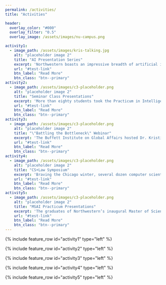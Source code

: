 ```yaml
---
permalink: /activities/
title: "Activities"

header:
  overlay_color: "#000"
  overlay_filter: "0.5"
  overlay_image: /assets/images/nu-campus.png

activity1:
  - image_path: /assets/images/kris-talking.jpg
    alt: "placeholder image 2"
    title: "AI Presentation Series"
    excerpt: 'Northwestern boasts an impressive breadth of artificial intelligence practitioners.  As part of a new effort to build connections and community among these diverse research professionals, the Office of Research sponsored a weekly presentation series during the 2020 spring and summer terms.  Each week, a pair of individuals from one of Northwestern’s schools showcased their work and illustrated the nature of the artificial intelligence research in their department.'
    url: "#test-link"
    btn_label: "Read More"
    btn_class: "btn--primary"
activity2:
  - image_path: /assets/images/c3-placeholder.png
    alt: "placeholder image 2"
    title: "Seminar Class Presentations"
    excerpt: 'More than eighty students took the Practicum in Intelligent Systems course offered by Dr. Kristian Hammond in the 2020 spring quarter.  These self-motivated students, undeterred by the challenges of remote learning during the global coronavirus pandemic, pursued projects relating to natural language understanding, COVID-19 monitoring, and conversational agents.'
    url: "#test-link"
    btn_label: "Read More"
    btn_class: "btn--primary"
activity3:
  - image_path: /assets/images/c3-placeholder.png
    alt: "placeholder image 2"
    title: "\"Battling the Bottleneck\" Webinar"
    excerpt: 'The Buffett Institute on Global Affairs hosted Dr. Kristian Hammond and Dr. Hani Mahmassani to discuss the impact of COVID-19 on supply chains.  Dr. Hammond and Dr. Mahmassani touched on the vulnerabilities of existing supply chains, the viability of supplementary models, and the future of logistics in a post-COVID world.'
    url: "#test-link"
    btn_label: "Read More"
    btn_class: "btn--primary"
activity4:
  - image_path: /assets/images/c3-placeholder.png
    alt: "placeholder image 2"
    title: "CS+Law Symposium"
    excerpt: 'Braving the Chicago winter, several dozen computer scientists and legal scholars gathered at Northwestern’s Pritzker School of Law to discuss the intersection of technology and the law.  Presenters, several of whom had flown in for the event, touched upon topics ranging from digital ethics to the application of network theory to patent law to novel legal constructs made possible through artificial intelligence technology.'
    url: "#test-link"
    btn_label: "Read More"
    btn_class: "btn--primary"
activity5:
  - image_path: /assets/images/c3-placeholder.png
    alt: "placeholder image 2"
    title: "MSAI Practicum Presentations"
    excerpt: 'The graduates of Northwestern’s inaugural Master of Science in Artificial Intelligence (MSAI) program gathered at the Ford Motor Company Engineering Design Center to present the results of their term-long practicum projects.  The students formed groups around a variety of real-world artificial intelligence problems curated by the MSAI program, whose subjects ranged from manufacturing optimization to conversational interface development to model design for time-series data.'
    url: "#test-link"
    btn_label: "Read More"
    btn_class: "btn--primary"
---
```


{% include feature_row id="activity1" type="left" %}

{% include feature_row id="activity2" type="left" %}

{% include feature_row id="activity3" type="left" %}

{% include feature_row id="activity4" type="left" %}

{% include feature_row id="activity5" type="left" %}
